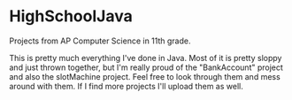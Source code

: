 HighSchoolJava
==============

Projects from AP Computer Science in 11th grade.

This is pretty much everything I've done in Java. Most of it is pretty sloppy and just thrown together, but I'm really
proud of the "BankAccount" project and also the slotMachine project. Feel free to look through them and mess around with 
them. If I find more projects I'll upload them as well.
